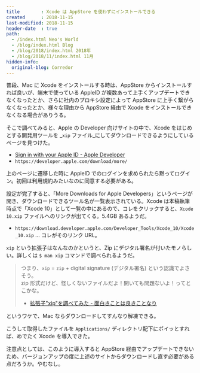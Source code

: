 ```yaml
---
title        : Xcode は AppStore を使わずにインストールできる
created      : 2018-11-15
last-modified: 2018-11-15
header-date  : true
path:
  - /index.html Neo's World
  - /blog/index.html Blog
  - /blog/2018/index.html 2018年
  - /blog/2018/11/index.html 11月
hidden-info:
  original-blog: Corredor
---
```


普段、Mac に Xcode をインストールする時は、AppStore からインストールすれば良いが、端末で使っている AppleID が複数あって上手くアップデートできなくなったとか、さらに社内のプロキシ設定によって AppStore に上手く繋がらなくなったとか、様々な理由から AppStore 経由で Xcode をインストールできなくなる場合がありうる。

そこで調べてみると、Apple の Developer 向けサイトの中で、Xcode をはじめとする開発用ツールを _`xip` ファイル_にしてダウンロードできるようにしているページを見つけた。

- [Sign in with your Apple ID - Apple Developer](https://developer.apple.com/download/more/)
- `https://developer.apple.com/download/more/`

上のページに遷移した時に AppleID でのログインを求められたら黙ってログイン。初回は利用規約みたいなのに同意する必要がある。

設定が完了すると、「More Downloads for Apple Developers」というページが開き、ダウンロードできるツール名が一覧表示されている。Xcode は本稿執筆時点で「Xcode 10」として一覧の中にあるので、コレをクリックすると、`Xcode 10.xip` ファイルへのリンクが出てくる。5.4GB あるようだ。

- `https://download.developer.apple.com/Developer_Tools/Xcode_10/Xcode_10.xip` … コレがそのリンク URL。

`xip` という拡張子はなんなのかというと、Zip にデジタル署名が付いたモノらしい。詳しくは `$ man xip` コマンドで調べられるようだ。

> つまり、`xip` = `zip` + digital signature (デジタル署名) という認識でよさそう。  
> zip 形式だけど、怪しくないファイルだよ！開いても問題ないよ！ってとこかな。
> 
> - [拡張子"xip"を調べてみた - 面白きことは良きことなり](http://aryzae.hatenablog.com/entry/2016/09/20/133821)

というワケで、Mac ならダウンロードしてすんなり解凍できる。

こうして取得したファイルを `Applications/` ディレクトリ配下にポイッとすれば、めでたく Xcode を導入できた。

注意点としては、このように導入すると AppStore 経由でアップデートできないため、バージョンアップの度に上述のサイトからダウンロードし直す必要がある点だろうか。やむなし。
